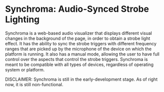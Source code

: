 # Synchroma: Audio-Synced Strobe Lighting
Synchroma is a web-based audio visualizer that displays different visual changes in the background of the page, in order to obtain a strobe light effect. It has the ability to sync the strobe triggers with different frequency ranges that are picked up by the microphone of the device on which the platform is running. It also has a manual mode, allowing the user to have full control over the aspects that control the strobe triggers. Synchroma is meant to be compatible with all types of devices, regardless of operating system or platform.

DISCLAIMER: Synchroma is still in the early-development stage. As of right now, it is still non-functional.
